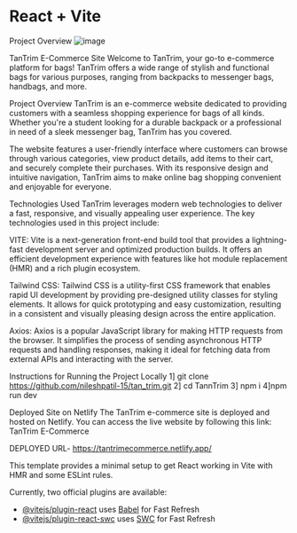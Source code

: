 # React + Vite
Project Overview
![image](https://github.com/nileshpatil-15/tan_trim/assets/113256649/892aa7c5-9801-4fcb-9266-415cf632e8eb)

TanTrim E-Commerce Site
Welcome to TanTrim, your go-to e-commerce platform for bags! TanTrim offers a wide range of stylish and functional bags for various purposes, ranging from backpacks to messenger bags, handbags, and more.

Project Overview
TanTrim is an e-commerce website dedicated to providing customers with a seamless shopping experience for bags of all kinds. Whether you're a student looking for a durable backpack or a professional in need of a sleek messenger bag, TanTrim has you covered.

The website features a user-friendly interface where customers can browse through various categories, view product details, add items to their cart, and securely complete their purchases. With its responsive design and intuitive navigation, TanTrim aims to make online bag shopping convenient and enjoyable for everyone.

Technologies Used
TanTrim leverages modern web technologies to deliver a fast, responsive, and visually appealing user experience. The key technologies used in this project include:

VITE: Vite is a next-generation front-end build tool that provides a lightning-fast development server and optimized production builds. It offers an efficient development experience with features like hot module replacement (HMR) and a rich plugin ecosystem.

Tailwind CSS: Tailwind CSS is a utility-first CSS framework that enables rapid UI development by providing pre-designed utility classes for styling elements. It allows for quick prototyping and easy customization, resulting in a consistent and visually pleasing design across the entire application.

Axios: Axios is a popular JavaScript library for making HTTP requests from the browser. It simplifies the process of sending asynchronous HTTP requests and handling responses, making it ideal for fetching data from external APIs and interacting with the server.

Instructions for Running the Project Locally
1] git clone https://github.com/nileshpatil-15/tan_trim.git
2] cd TannTrim
3] npm i 
4]npm run dev

Deployed Site on Netlify
The TanTrim e-commerce site is deployed and hosted on Netlify. You can access the live website by following this link: TanTrim E-Commerce

DEPLOYED URL- https://tantrimecommerce.netlify.app/


This template provides a minimal setup to get React working in Vite with HMR and some ESLint rules.

Currently, two official plugins are available:

- [@vitejs/plugin-react](https://github.com/vitejs/vite-plugin-react/blob/main/packages/plugin-react/README.md) uses [Babel](https://babeljs.io/) for Fast Refresh
- [@vitejs/plugin-react-swc](https://github.com/vitejs/vite-plugin-react-swc) uses [SWC](https://swc.rs/) for Fast Refresh

